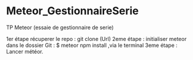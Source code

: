 # Meteor_GestionnaireSerie
TP Meteor (essaie de gestionnaire de serie)

1er étape récuperer le repo : git clone (Url)
2eme étape : initialiser meteor dans le dossier Git : $ meteor npm install ,via le terminal
3eme étape : Lancer météor.
